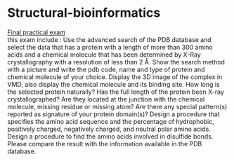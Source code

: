 # Structural-bioinformatics
[Final practical exam](https://github.com/abolfazlmalekahmadi/Structural-bioinformatics/tree/main/vmd)
</br>
this exam include :
Use the advanced search of the PDB database and select the data that has a protein with a length of more than 300 amino acids and a chemical molecule that has been determined by X-Ray crystallography with a resolution of less than 2 Å. Show the search method with a picture and write the pdb code, name and type of protein and chemical molecule of your choice. Display the 3D image of the complex in VMD, also display the chemical molecule and its binding site. How long is the selected protein naturally? Has the full length of the protein been X-ray crystallographed? Are they located at the junction with the chemical molecule, missing residue or missing atom? Are there any special pattern(s) reported as signature of your protein domain(s)? Design a procedure that specifies the amino acid sequence and the percentage of hydrophobic, positively charged, negatively charged, and neutral polar amino acids. Design a procedure to find the amino acids involved in disulfide bonds. Please compare the result with the information available in the PDB database.
